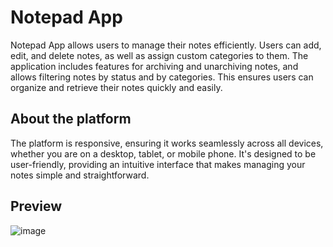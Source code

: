 # Notepad App

Notepad App allows users to manage their notes efficiently. Users can add, edit, and delete notes, as well as assign custom categories to them. The application includes features for archiving and unarchiving notes, and allows filtering notes by status and by categories. This ensures users can organize and retrieve their notes quickly and easily.

## About the platform

The platform is responsive, ensuring it works seamlessly across all devices, whether you are on a desktop, tablet, or mobile phone. It's designed to be user-friendly, providing an intuitive interface that makes managing your notes simple and straightforward.

## Preview

![image](https://github.com/IlariaBa/Notepad_App/assets/145076192/316906ad-b63a-4225-936c-e3d08fd26b71)
